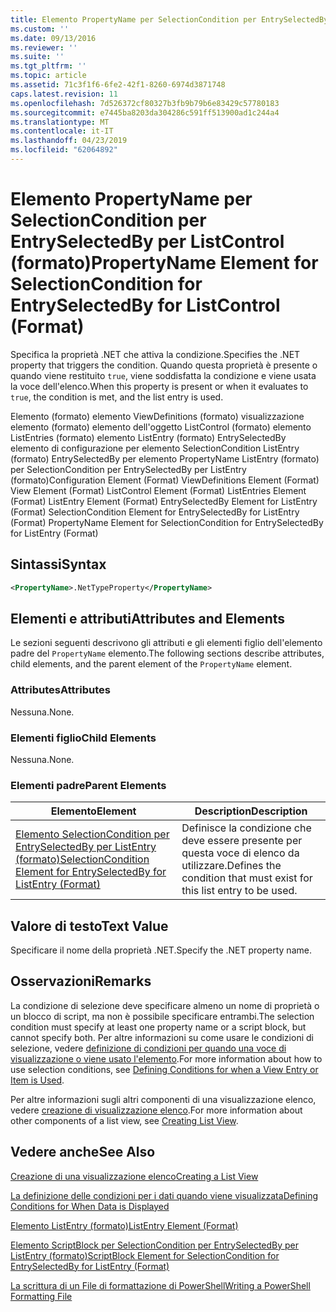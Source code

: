 ```yaml
---
title: Elemento PropertyName per SelectionCondition per EntrySelectedBy per ListControl (formato) | Microsoft Docs
ms.custom: ''
ms.date: 09/13/2016
ms.reviewer: ''
ms.suite: ''
ms.tgt_pltfrm: ''
ms.topic: article
ms.assetid: 71c3f1f6-6fe2-42f1-8260-6974d3871748
caps.latest.revision: 11
ms.openlocfilehash: 7d526372cf80327b3fb9b79b6e83429c57780183
ms.sourcegitcommit: e7445ba8203da304286c591ff513900ad1c244a4
ms.translationtype: MT
ms.contentlocale: it-IT
ms.lasthandoff: 04/23/2019
ms.locfileid: "62064892"
---
```

# <a name="propertyname-element-for-selectioncondition-for-entryselectedby-for-listcontrol-format"></a><span data-ttu-id="c6efc-102">Elemento PropertyName per SelectionCondition per EntrySelectedBy per ListControl (formato)</span><span class="sxs-lookup"><span data-stu-id="c6efc-102">PropertyName Element for SelectionCondition for EntrySelectedBy for ListControl (Format)</span></span>

<span data-ttu-id="c6efc-103">Specifica la proprietà .NET che attiva la condizione.</span><span class="sxs-lookup"><span data-stu-id="c6efc-103">Specifies the .NET property that triggers the condition.</span></span> <span data-ttu-id="c6efc-104">Quando questa proprietà è presente o quando viene restituito `true`, viene soddisfatta la condizione e viene usata la voce dell'elenco.</span><span class="sxs-lookup"><span data-stu-id="c6efc-104">When this property is present or when it evaluates to `true`, the condition is met, and the list entry is used.</span></span>

<span data-ttu-id="c6efc-105">Elemento (formato) elemento ViewDefinitions (formato) visualizzazione elemento (formato) elemento dell'oggetto ListControl (formato) elemento ListEntries (formato) elemento ListEntry (formato) EntrySelectedBy elemento di configurazione per elemento SelectionCondition ListEntry (formato) EntrySelectedBy per elemento PropertyName ListEntry (formato) per SelectionCondition per EntrySelectedBy per ListEntry (formato)</span><span class="sxs-lookup"><span data-stu-id="c6efc-105">Configuration Element (Format) ViewDefinitions Element (Format) View Element (Format) ListControl Element (Format) ListEntries Element (Format) ListEntry Element (Format) EntrySelectedBy Element for ListEntry (Format) SelectionCondition Element for EntrySelectedBy for ListEntry (Format) PropertyName Element for SelectionCondition for EntrySelectedBy for ListEntry (Format)</span></span>

## <a name="syntax"></a><span data-ttu-id="c6efc-106">Sintassi</span><span class="sxs-lookup"><span data-stu-id="c6efc-106">Syntax</span></span>

```xml
<PropertyName>.NetTypeProperty</PropertyName>
```

## <a name="attributes-and-elements"></a><span data-ttu-id="c6efc-107">Elementi e attributi</span><span class="sxs-lookup"><span data-stu-id="c6efc-107">Attributes and Elements</span></span>

<span data-ttu-id="c6efc-108">Le sezioni seguenti descrivono gli attributi e gli elementi figlio dell'elemento padre del `PropertyName` elemento.</span><span class="sxs-lookup"><span data-stu-id="c6efc-108">The following sections describe attributes, child elements, and the parent element of the `PropertyName` element.</span></span>

### <a name="attributes"></a><span data-ttu-id="c6efc-109">Attributes</span><span class="sxs-lookup"><span data-stu-id="c6efc-109">Attributes</span></span>

<span data-ttu-id="c6efc-110">Nessuna.</span><span class="sxs-lookup"><span data-stu-id="c6efc-110">None.</span></span>

### <a name="child-elements"></a><span data-ttu-id="c6efc-111">Elementi figlio</span><span class="sxs-lookup"><span data-stu-id="c6efc-111">Child Elements</span></span>

<span data-ttu-id="c6efc-112">Nessuna.</span><span class="sxs-lookup"><span data-stu-id="c6efc-112">None.</span></span>

### <a name="parent-elements"></a><span data-ttu-id="c6efc-113">Elementi padre</span><span class="sxs-lookup"><span data-stu-id="c6efc-113">Parent Elements</span></span>

|<span data-ttu-id="c6efc-114">Elemento</span><span class="sxs-lookup"><span data-stu-id="c6efc-114">Element</span></span>|<span data-ttu-id="c6efc-115">Description</span><span class="sxs-lookup"><span data-stu-id="c6efc-115">Description</span></span>|
|-------------|-----------------|
|[<span data-ttu-id="c6efc-116">Elemento SelectionCondition per EntrySelectedBy per ListEntry (formato)</span><span class="sxs-lookup"><span data-stu-id="c6efc-116">SelectionCondition Element for EntrySelectedBy for ListEntry (Format)</span></span>](./selectioncondition-element-for-entryselectedby-for-listcontrol-format.md)|<span data-ttu-id="c6efc-117">Definisce la condizione che deve essere presente per questa voce di elenco da utilizzare.</span><span class="sxs-lookup"><span data-stu-id="c6efc-117">Defines the condition that must exist for this list entry to be used.</span></span>|

## <a name="text-value"></a><span data-ttu-id="c6efc-118">Valore di testo</span><span class="sxs-lookup"><span data-stu-id="c6efc-118">Text Value</span></span>

<span data-ttu-id="c6efc-119">Specificare il nome della proprietà .NET.</span><span class="sxs-lookup"><span data-stu-id="c6efc-119">Specify the .NET property name.</span></span>

## <a name="remarks"></a><span data-ttu-id="c6efc-120">Osservazioni</span><span class="sxs-lookup"><span data-stu-id="c6efc-120">Remarks</span></span>

<span data-ttu-id="c6efc-121">La condizione di selezione deve specificare almeno un nome di proprietà o un blocco di script, ma non è possibile specificare entrambi.</span><span class="sxs-lookup"><span data-stu-id="c6efc-121">The selection condition must specify at least one property name or a script block, but cannot specify both.</span></span> <span data-ttu-id="c6efc-122">Per altre informazioni su come usare le condizioni di selezione, vedere [definizione di condizioni per quando una voce di visualizzazione o viene usato l'elemento](./defining-conditions-for-displaying-data.md).</span><span class="sxs-lookup"><span data-stu-id="c6efc-122">For more information about how to use selection conditions, see [Defining Conditions for when a View Entry or Item is Used](./defining-conditions-for-displaying-data.md).</span></span>

<span data-ttu-id="c6efc-123">Per altre informazioni sugli altri componenti di una visualizzazione elenco, vedere [creazione di visualizzazione elenco](./creating-a-list-view.md).</span><span class="sxs-lookup"><span data-stu-id="c6efc-123">For more information about other components of a list view, see [Creating List View](./creating-a-list-view.md).</span></span>

## <a name="see-also"></a><span data-ttu-id="c6efc-124">Vedere anche</span><span class="sxs-lookup"><span data-stu-id="c6efc-124">See Also</span></span>

[<span data-ttu-id="c6efc-125">Creazione di una visualizzazione elenco</span><span class="sxs-lookup"><span data-stu-id="c6efc-125">Creating a List View</span></span>](./creating-a-list-view.md)

[<span data-ttu-id="c6efc-126">La definizione delle condizioni per i dati quando viene visualizzata</span><span class="sxs-lookup"><span data-stu-id="c6efc-126">Defining Conditions for When Data is Displayed</span></span>](./defining-conditions-for-displaying-data.md)

[<span data-ttu-id="c6efc-127">Elemento ListEntry (formato)</span><span class="sxs-lookup"><span data-stu-id="c6efc-127">ListEntry Element (Format)</span></span>](./listentry-element-for-listcontrol-format.md)

[<span data-ttu-id="c6efc-128">Elemento ScriptBlock per SelectionCondition per EntrySelectedBy per ListEntry (formato)</span><span class="sxs-lookup"><span data-stu-id="c6efc-128">ScriptBlock Element for SelectionCondition for EntrySelectedBy for ListEntry (Format)</span></span>](./scriptblock-element-for-selectioncondition-for-entryselectedby-for-listcontrol-format.md)

[<span data-ttu-id="c6efc-129">La scrittura di un File di formattazione di PowerShell</span><span class="sxs-lookup"><span data-stu-id="c6efc-129">Writing a PowerShell Formatting File</span></span>](./writing-a-powershell-formatting-file.md)
